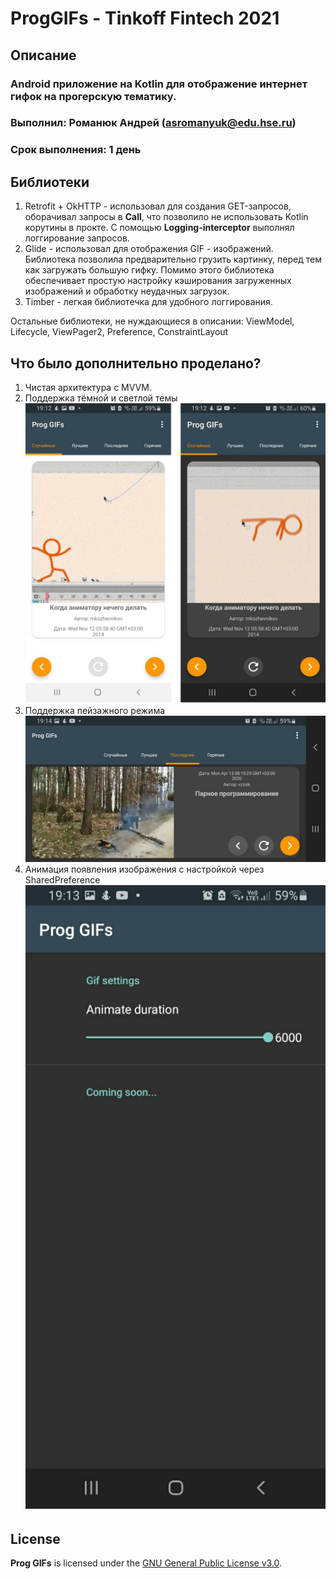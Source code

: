 # ProgGIFs - Tinkoff Fintech 2021
## Описание
### Android приложение на Kotlin для отображение интернет гифок на прогерскую тематику. 
### Выполнил: Романюк Андрей (asromanyuk@edu.hse.ru)
### Срок выполнения: 1 день
## Библиотеки
1. Retrofit + OkHTTP - использовал для создания GET-запросов, оборачивал запросы в **Call**, что позволило не использовать Kotlin корутины в прокте. С помощью **Logging-interceptor** выполнял логгирование запросов.
2. Glide - использовал для отображения GIF - изображений. Библиотека позволила предварительно грузить картинку, перед тем как загружать большую гифку. Помимо этого библиотека обеспечивает простую настройку кэширования загруженных изображений и обработку неудачных загрузок. 
3. Timber - легкая библиотечка для удобного логгирования.

Остальные библиотеки, не нуждающиеся в описании: ViewModel, Lifecycle, ViewPager2, Preference, ConstraintLayout

## Что было дополнительно проделано?
1. Чистая архитектура с MVVM.
2. Поддержка тёмной и светлой темы ![Поддержка тёмной и светлой темы](readme-files/light-night.png)
3. Поддержка пейзажного режима ![](readme-files/land.png)
4. Анимация появления изображения с настройкой через SharedPreference ![](readme-files/settings.png) 




## License

**Prog GIFs** is licensed under the [GNU General Public License v3.0](https://github.com/goga133/HSECoffee/blob/main/LICENSE).